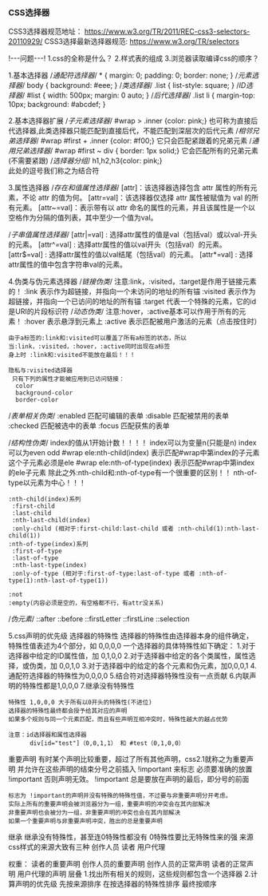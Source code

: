 ### CSS选择器

 CSS3选择器规范地址：    <https://www.w3.org/TR/2011/REC-css3-selectors-20110929/>
 CSS3选择最新选择器规范:  <https://www.w3.org/TR/selectors>  

 !---问题---!
  1.css的全称是什么？
  2.样式表的组成
  3.浏览器读取编译css的顺序？

 1.基本选择器
  /*通配符选择器*/  * { margin: 0; padding: 0; border: none; }
  /*元素选择器*/  body { background: #eee; }
  /*类选择器*/  .list { list-style: square; }
  /*ID选择器*/  #list { width: 500px; margin: 0 auto; }
  /*后代选择器*/  .list li { margin-top: 10px; background: #abcdef; }
  
 2.基本选择器扩展
  /*子元素选择器*/  #wrap > .inner {color: pink;}
     也可称为直接后代选择器,此类选择器只能匹配到直接后代，不能匹配到深层次的后代元素
  /*相邻兄弟选择器*/ #wrap #first + .inner {color: #f00;}
     它只会匹配紧跟着的兄弟元素
  /*通用兄弟选择器*/ #wrap #first ~ div { border: 1px solid;}
     它会匹配所有的兄弟元素(不需要紧跟)
  /*选择器分组*/  h1,h2,h3{color: pink;}  
     此处的逗号我们称之为结合符

 3.属性选择器
  /*存在和值属性选择器*/
   [attr]：该选择器选择包含 attr 属性的所有元素，不论 attr 的值为何。
   [attr=val]：该选择器仅选择 attr 属性被赋值为 val 的所有元素。
   [attr~=val]：表示带有以 attr 命名的属性的元素，并且该属性是一个以空格作为分隔的值列表，其中至少一个值为val。
  
  /*子串值属性选择器*/
    [attr|=val] : 选择attr属性的值是val（包括val）或以val-开头的元素。
    [attr^=val] : 选择attr属性的值以val开头（包括val）的元素。
    [attr$=val] : 选择attr属性的值以val结尾（包括val）的元素。
    [attr*=val] : 选择attr属性的值中包含字符串val的元素。

 4.伪类与伪元素选择器
  /*链接伪类*/  注意:link，:visited，:target是作用于链接元素的！
    :link  表示作为超链接，并指向一个未访问的地址的所有锚
    :visited 表示作为超链接，并指向一个已访问的地址的所有锚
    :target  代表一个特殊的元素，它的id是URI的片段标识符
  /*动态伪类*/  注意:hover，:active基本可以作用于所有的元素！
    :hover  表示悬浮到元素上
    :active  表示匹配被用户激活的元素（点击按住时）

    由于a标签的:link和:visited可以覆盖了所有a标签的状态，所以当:link，:visited，:hover，:active同时出现在a标签
    身上时 :link和:visited不能放在最后！！！
    
    隐私与:visited选择器
     只有下列的属性才能被应用到已访问链接：
      color
      background-color
      border-color
  /*表单相关伪类*/
    :enabled 匹配可编辑的表单
    :disable 匹配被禁用的表单
    :checked 匹配被选中的表单
    :focus  匹配获焦的表单

  /*结构性伪类*/
    index的值从1开始计数！！！！
    index可以为变量n(只能是n)
    index可以为even odd
     #wrap ele:nth-child(index)  表示匹配#wrap中第index的子元素 这个子元素必须是ele
     #wrap ele:nth-of-type(index) 表示匹配#wrap中第index的ele子元素
     除此之外:nth-child和:nth-of-type有一个很重要的区别！！
       nth-of-type以元素为中心！！！

    :nth-child(index)系列   
     :first-child
     :last-child
     :nth-last-child(index)
     :only-child (相对于:first-child:last-child 或者 :nth-child(1):nth-last-child(1))
    :nth-of-type(index)系列
     :first-of-type
     :last-of-type
     :nth-last-type(index)
     :only-of-type (相对于:first-of-type:last-of-type 或者 :nth-of-type(1):nth-last-of-type(1))
     
    :not  
    :empty(内容必须是空的，有空格都不行，有attr没关系)
  /*伪元素*/
    ::after
    ::before
    ::firstLetter
    ::firstLine
    ::selection

 5.css声明的优先级
  选择器的特殊性
   选择器的特殊性由选择器本身的组件确定，特殊性值表述为4个部分，如    0,0,0,0
   一个选择器的具体特殊性如下确定：
          1.对于选择器中给定的ID属性值，加 0,1,0,0
          2.对于选择器中给定的各个类属性，属性选择，或伪类，加 0,0,1,0
          3.对于选择器中的给定的各个元素和伪元素，加0,0,0,1
          4.通配符选择器的特殊性为0,0,0,0
          5.结合符对选择器特殊性没有一点贡献
          6.内联声明的特殊性都是1,0,0,0
          7.继承没有特殊性

    特殊性 1,0,0,0 大于所有以0开头的特殊性(不进位)
    选择器的特殊性最终都会授予给其对应的声明
    如果多个规则与同一个元素匹配，而且有些声明互相冲突时，特殊性越大的越占优势
 
    注意：id选择器和属性选择器
          div[id="test"]（0,0,1,1） 和 #test（0,1,0,0）   
  重要声明
   有时某个声明比较重要，超过了所有其他声明，css2.1就称之为重要声明
   并允许在这些声明的结束分号之前插入  !important  来标志
   必须要准确的放置  !important 否则声明无效。
   !important 总是要放在声明的最后，即分号的前面

    标志为 !important的声明并没有特殊的特殊性值，不过要与非重要声明分开考虑。
    实际上所有的重要声明会被浏览器分为一组，重要声明的冲突会在其内部解决
    非重要声明也会被分为一组，非重要声明的冲突也会在其内部解决
    如果一个重要声明与非重要声明冲突，胜出的总是重要声明
  继承
   继承没有特殊性，甚至连0特殊性都没有
   0特殊性要比无特殊性来的强
  来源
   css样式的来源大致有三种
     创作人员
     读者
     用户代理

   权重：
      读者的重要声明
      创作人员的重要声明
      创作人员的正常声明
      读者的正常声明
      用户代理的声明
  层叠
   1.找出所有相关的规则，这些规则都包含一个选择器
      2.计算声明的优先级
                 先按来源排序
                 在按选择器的特殊性排序
                 最终按顺序
